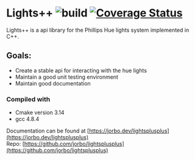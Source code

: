 # Lights++ ![build](https://api.travis-ci.org/jorbo/LightsPlusPlus.svg?branch=master) [![Coverage Status](https://coveralls.io/repos/github/jorbo/LightsPlusPlus/badge.svg?branch=dev)](https://coveralls.io/github/jorbo/LightsPlusPlus?branch=dev)

Lights++ is a api library for the Phillips Hue lights system implemented in C++.

## Goals:
+ Create a stable api for interacting with the hue lights
+ Maintain a good unit testing environment
+ Maintain good documentation

### Compiled with
+ Cmake version 3.14
+ gcc 4.8.4

Documentation can be found at [https://jorbo.dev/lightsplusplus](https://jorbo.dev/lightsplusplus)  
Repo: [https://github.com/jorbo/lightsplusplus](https://github.com/jorbo/lightsplusplus)
